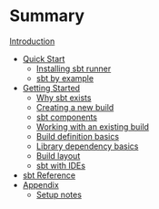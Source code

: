 # Summary

[Introduction](README.md)

- [Quick Start]()
  - [Installing sbt runner](Setup.md)
  - [sbt by example](sbt-by-example.md)
- [Getting Started](guide/index.md)
  - [Why sbt exists](guide/why-sbt-exists.md)
  - [Creating a new build](guide/sbt-new.md)
  - [sbt components](guide/sbt-components.md)
  - [Working with an existing build](guide/running.md)
  - [Build definition basics](guide/build-definition-basics.md)
  - [Library dependency basics](guide/library-dependency-basics.md)
  - [Build layout](guide/build-layout.md)
  - [sbt with IDEs](guide/IDE.md)
- [sbt Reference]()
- [Appendix]()
  - [Setup notes](setup-notes.md)
